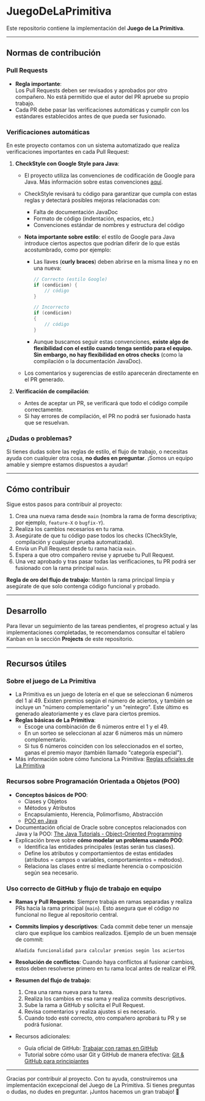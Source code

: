 # JuegoDeLaPrimitiva

Este repositorio contiene la implementación del **Juego de La Primitiva**.

---

## Normas de contribución

### Pull Requests

- **Regla importante**:  
  Los Pull Requests deben ser revisados y aprobados por otro compañero. No está permitido que el autor del PR apruebe su propio trabajo.
- Cada PR debe pasar las verificaciones automáticas y cumplir con los estándares establecidos antes de que pueda ser fusionado.

### Verificaciones automáticas

En este proyecto contamos con un sistema automatizado que realiza verificaciones importantes en cada Pull Request:

1. **CheckStyle con Google Style para Java**:
   - El proyecto utiliza las convenciones de codificación de Google para Java. Más información sobre estas convenciones [aquí](https://google.github.io/styleguide/javaguide.html).
   - CheckStyle revisará tu código para garantizar que cumpla con estas reglas y detectará posibles mejoras relacionadas con:
     - Falta de documentación JavaDoc
     - Formato de código (indentación, espacios, etc.)
     - Convenciones estándar de nombres y estructura del código
   - **Nota importante sobre estilo**: el estilo de Google para Java introduce ciertos aspectos que podrían diferir de lo que estás acostumbrado, como por ejemplo:
     - Las llaves (**curly braces**) deben abrirse en la misma línea y no en una nueva:
       ```java
       // Correcto (estilo Google)
       if (condicion) {
           // código
       }

       // Incorrecto
       if (condicion) 
       {
           // código
       }
       ```
     - Aunque buscamos seguir estas convenciones, **existe algo de flexibilidad con el estilo cuando tenga sentido para el equipo. Sin embargo, no hay flexibilidad en otros checks** (como la compilación o la documentación JavaDoc).

   - Los comentarios y sugerencias de estilo aparecerán directamente en el PR generado.

2. **Verificación de compilación**:
   - Antes de aceptar un PR, se verificará que todo el código compile correctamente.
   - Si hay errores de compilación, el PR no podrá ser fusionado hasta que se resuelvan.

### ¿Dudas o problemas?

Si tienes dudas sobre las reglas de estilo, el flujo de trabajo, o necesitas ayuda con cualquier otra cosa, **no dudes en preguntar**. ¡Somos un equipo amable y siempre estamos dispuestos a ayudar!

---

## Cómo contribuir

Sigue estos pasos para contribuir al proyecto:

1. Crea una nueva rama desde `main` (nombra la rama de forma descriptiva; por ejemplo, `feature-X` o `bugfix-Y`).
2. Realiza los cambios necesarios en tu rama.
3. Asegúrate de que tu código pase todos los checks (CheckStyle, compilación y cualquier prueba automatizada).
4. Envía un Pull Request desde tu rama hacia `main`.
5. Espera a que otro compañero revise y apruebe tu Pull Request.
6. Una vez aprobado y tras pasar todas las verificaciones, tu PR podrá ser fusionado con la rama principal `main`.

**Regla de oro del flujo de trabajo:** Mantén la rama principal limpia y asegúrate de que solo contenga código funcional y probado.

---

## Desarrollo

Para llevar un seguimiento de las tareas pendientes, el progreso actual y las implementaciones completadas, te recomendamos consultar el tablero Kanban en la sección **Projects** de este repositorio.

---

## Recursos útiles

### Sobre el juego de La Primitiva
- La Primitiva es un juego de lotería en el que se seleccionan 6 números del 1 al 49. Existen premios según el número de aciertos, y también se incluye un "número complementario" y un "reintegro". Este último es generado aleatoriamente y es clave para ciertos premios.
- **Reglas básicas de La Primitiva**: 
  - Escoge una combinación de 6 números entre el 1 y el 49.
  - En un sorteo se seleccionan al azar 6 números más un número complementario.
  - Si tus 6 números coinciden con los seleccionados en el sorteo, ganas el premio mayor (también llamado "categoría especial").
- Más información sobre cómo funciona La Primitiva: [Reglas oficiales de La Primitiva](https://www.loteriasyapuestas.es/es/la-primitiva/como-se-juega)

### Recursos sobre Programación Orientada a Objetos (POO)
- **Conceptos básicos de POO**: 
  - Clases y Objetos
  - Métodos y Atributos
  - Encapsulamiento, Herencia, Polimorfismo, Abstracción
  - [POO en Java](https://www.w3schools.com/java/java_oop.asp)
- Documentación oficial de Oracle sobre conceptos relacionados con Java y la POO: [The Java Tutorials - Object-Oriented Programming](https://docs.oracle.com/javase/tutorial/java/concepts/)
- Explicación breve sobre **cómo modelar un problema usando POO**: 
  - Identifica las entidades principales (estas serán tus clases).
  - Define los atributos y comportamientos de estas entidades (atributos = campos o variables, comportamientos = métodos).
  - Relaciona las clases entre sí mediante herencia o composición según sea necesario.

### Uso correcto de GitHub y flujo de trabajo en equipo
- **Ramas y Pull Requests**: Siempre trabaja en ramas separadas y realiza PRs hacia la rama principal (`main`). Esto asegura que el código no funcional no llegue al repositorio central.
- **Commits limpios y descriptivos**: Cada commit debe tener un mensaje claro que explique los cambios realizados. Ejemplo de un buen mensaje de commit:
  ```
  Añadida funcionalidad para calcular premios según los aciertos
  ```
- **Resolución de conflictos**: Cuando haya conflictos al fusionar cambios, estos deben resolverse primero en tu rama local antes de realizar el PR.
- **Resumen del flujo de trabajo**: 
  1. Crea una rama nueva para tu tarea.
  2. Realiza los cambios en esa rama y realiza commits descriptivos.
  3. Sube la rama a GitHub y solicita el Pull Request.
  4. Revisa comentarios y realiza ajustes si es necesario.
  5. Cuando todo esté correcto, otro compañero aprobará tu PR y se podrá fusionar.

- Recursos adicionales:
  - Guía oficial de GitHub: [Trabajar con ramas en GitHub](https://docs.github.com/es/get-started/quickstart/github-flow)
  - Tutorial sobre cómo usar Git y GitHub de manera efectiva: [Git & GitHub para principiantes](https://rogerdudler.github.io/git-guide/index.es.html)

---

Gracias por contribuir al proyecto. Con tu ayuda, construiremos una implementación excepcional del Juego de La Primitiva. Si tienes preguntas o dudas, no dudes en preguntar. ¡Juntos hacemos un gran trabajo! 🚀
